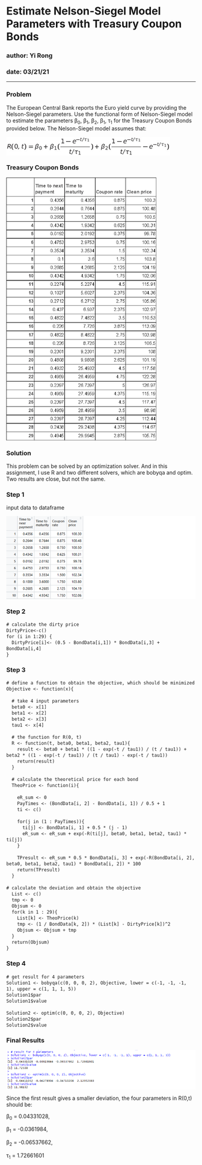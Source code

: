 # Estimate Nelson-Siegel Model Parameters with Treasury Coupon Bonds
 
### author: Yi Rong
### date: 03/21/21

---

### Problem
The European Central Bank reports the Euro yield curve by providing the Nelson-Siegel parameters. Use the functional form of Nelson-Siegel model to estimate the parameters
&beta;<sub>0</sub>, &beta;<sub>1</sub>, &beta;<sub>2</sub>, &beta;<sub>1</sub>, &tau;<sub>1</sub>
for the Treasury Coupon Bonds provided below. The Nelson-Siegel model assumes
that:

<img src="media/image1.png" align="center">

### Treasury Coupon Bonds

<img src="media/image2.png" width = "400" align="center">

### Solution

This problem can be solved by an optimization solver. And in this assignment, I use R and two  different solvers, which are bobyqa and optim. Two results are close, but not the same.

### Step 1 

input data to dataframe

<img src="media/image3.png" align="center">

### Step 2 

```{r }
# calculate the dirty price
DirtyPrice<-c()
for (i in 1:29) {
  DirtyPrice[i]<- (0.5 - BondData[i,1]) * BondData[i,3] + BondData[i,4]
}

```

### Step 3

```{r }
# define a function to obtain the objective, which should be minimized
Objective <- function(x){
  
  # take 4 input parameters
  beta0 <- x[1]
  beta1 <- x[2]
  beta2 <- x[3]
  tau1 <- x[4]
  
  # the function for R(0, t)
  R <- function(t, beta0, beta1, beta2, tau1){
    result <- beta0 + beta1 * ((1 - exp(-t / tau1)) / (t / tau1)) + beta2 * ((1 - exp(-t / tau1)) / (t / tau1) - exp(-t / tau1))
    return(result)
  }
  
  # calculate the theoretical price for each bond
  TheoPrice <- function(i){
    
    eR_sum <- 0
    PayTimes <- (BondData[i, 2] - BondData[i, 1]) / 0.5 + 1
    ti <- c()
    
    for(j in (1 : PayTimes)){
      ti[j] <- BondData[i, 1] + 0.5 * (j - 1)
      eR_sum <- eR_sum + exp(-R(ti[j], beta0, beta1, beta2, tau1) * ti[j])
    }
    
    TPresult <- eR_sum * 0.5 * BondData[i, 3] + exp(-R(BondData[i, 2], beta0, beta1, beta2, tau1) * BondData[i, 2]) * 100
    return(TPresult)
  }
  
# calculate the deviation and obtain the objective
  List <- c()
  tmp <- 0
  Objsum <- 0
  for(k in 1 : 29){
    List[k] <- TheoPrice(k)
    tmp <- (1 / BondData[k, 2]) * (List[k] - DirtyPrice[k])^2
    Objsum <- Objsum + tmp
  }
  return(Objsum)
}
```

### Step 4

```{r }
# get result for 4 parameters
Solution1 <- bobyqa(c(0, 0, 0, 2), Objective, lower = c(-1, -1, -1, 1), upper = c(1, 1, 1, 5))
Solution1$par
Solution1$value

Solution2 <- optim(c(0, 0, 0, 2), Objective)
Solution2$par
Solution2$value
```

### Final Results

<img src="media/image4.png" align="center">

Since the first result gives a smaller deviation, the four parameters in R(0,t) should be:

&beta;<sub>0</sub> = 0.04331028, 

&beta;<sub>1</sub> = -0.0361984,

&beta;<sub>2</sub> = -0.06537662, 

&tau;<sub>1</sub> = 1.72661601
